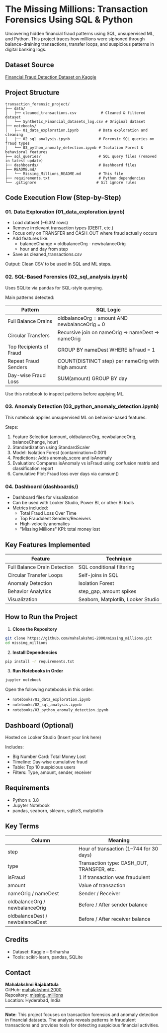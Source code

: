 # The Missing Millions: Transaction Forensics Using SQL & Python

Uncovering hidden financial fraud patterns using SQL, unsupervised ML, and Python.
This project traces how millions were siphoned through balance-draining transactions, transfer loops, and suspicious patterns in digital banking logs.

## Dataset Source
[Financial Fraud Detection Dataset on Kaggle](https://www.kaggle.com/datasets/sriharshaeedala/financial-fraud-detection-dataset/data)

## Project Structure

```
transaction_forensic_project/
├── data/
│   ├── cleaned_transactions.csv           # Cleaned & filtered dataset
│   └── Synthetic_Financial_datasets_log.csv # Original dataset
├── notebooks/
│   ├── 01_data_exploration.ipynb         # Data exploration and cleaning
│   ├── 02_sql_analysis.ipynb             # Forensic SQL queries on fraud types
│   └── 03_python_anomaly_detection.ipynb # Isolation Forest & behavioral features
├── sql_queries/                          # SQL query files (removed in latest update)
├── dashboards/                           # Dashboard files
├── README.md/
│   └── Missing_Millions_README.md        # This file
├── requirements.txt                      # Python dependencies
└── .gitignore                           # Git ignore rules
```

## Code Execution Flow (Step-by-Step)

### 01. Data Exploration (01_data_exploration.ipynb)

- Load dataset (~6.3M rows)
- Remove irrelevant transaction types (DEBIT, etc.)
- Focus only on TRANSFER and CASH_OUT where fraud actually occurs
- Add features like:
  - balanceChange = oldbalanceOrg - newbalanceOrig
  - hour and day from step
- Save as cleaned_transactions.csv

Output: Clean CSV to be used in SQL and ML steps.

### 02. SQL-Based Forensics (02_sql_analysis.ipynb)

Uses SQLite via pandas for SQL-style querying.

Main patterns detected:

Pattern                             | SQL Logic
-----------------------------------|------------------------------------------------
Full Balance Drains                | oldbalanceOrg = amount AND newbalanceOrig = 0
Circular Transfers                 | Recursive join on nameOrig → nameDest → nameOrig
Top Recipients of Fraud            | GROUP BY nameDest WHERE isFraud = 1
Repeat Fraud Senders               | COUNT(DISTINCT step) per nameOrig with high amount
Day-wise Fraud Loss                | SUM(amount) GROUP BY day

Use this notebook to inspect patterns before applying ML.

### 03. Anomaly Detection (03_python_anomaly_detection.ipynb)

This notebook applies unsupervised ML on behavior-based features.

Steps:

1. Feature Selection (amount, oldbalanceOrg, newbalanceOrig, balanceChange, hour)
2. Standardization using StandardScaler
3. Model: Isolation Forest (contamination=0.001)
4. Predictions: Adds anomaly_score and isAnomaly
5. Evaluation: Compares isAnomaly vs isFraud using confusion matrix and classification report
6. Cumulative Plot: Fraud loss over days via cumsum()

### 04. Dashboard (dashboards/)

- Dashboard files for visualization
- Can be used with Looker Studio, Power BI, or other BI tools
- Metrics included:
  - Total Fraud Loss Over Time
  - Top Fraudulent Senders/Receivers
  - High-velocity anomalies
  - "Missing Millions" KPI: total money lost

## Key Features Implemented

Feature                          | Technique
--------------------------------|---------------------------------------------
Full Balance Drain Detection     | SQL conditional filtering
Circular Transfer Loops          | Self-joins in SQL
Anomaly Detection                | Isolation Forest
Behavior Analytics               | step_gap, amount spikes
Visualization                    | Seaborn, Matplotlib, Looker Studio

## How to Run the Project

1. **Clone the Repository**
```bash
git clone https://github.com/mahalakshmi-2000/missing_millions.git
cd missing_millions
```

2. **Install Dependencies**
```bash
pip install -r requirements.txt
```

3. **Run Notebooks in Order**
```bash
jupyter notebook
```

Open the following notebooks in this order:
- `notebooks/01_data_exploration.ipynb`
- `notebooks/02_sql_analysis.ipynb`
- `notebooks/03_python_anomaly_detection.ipynb`

## Dashboard (Optional)

Hosted on Looker Studio (Insert your link here)

Includes:
- Big Number Card: Total Money Lost
- Timeline: Day-wise cumulative fraud
- Table: Top 10 suspicious users
- Filters: Type, amount, sender, receiver

## Requirements

- Python ≥ 3.8
- Jupyter Notebook
- pandas, seaborn, sklearn, sqlite3, matplotlib

## Key Terms

Column                       | Meaning
----------------------------|---------------------------------------------
step                        | Hour of transaction (1–744 for 30 days)
type                        | Transaction type: CASH_OUT, TRANSFER, etc.
isFraud                     | 1 if transaction was fraudulent
amount                      | Value of transaction
nameOrig / nameDest         | Sender / Receiver
oldbalanceOrg / newbalanceOrig | Before / After sender balance
oldbalanceDest / newbalanceDest | Before / After receiver balance

## Credits

- Dataset: Kaggle – Sriharsha
- Tools: scikit-learn, pandas, SQLite

## Contact

**Mahalakshmi Rajabattula**  
GitHub: [mahalakshmi-2000](https://github.com/mahalakshmi-2000)  
Repository: [missing_millions](https://github.com/mahalakshmi-2000/missing_millions)  
Location: Hyderabad, India

---

**Note**: This project focuses on transaction forensics and anomaly detection in financial datasets. The analysis reveals patterns in fraudulent transactions and provides tools for detecting suspicious financial activities.